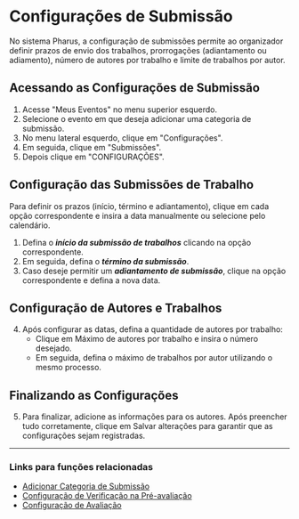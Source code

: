 # Configurações de Submissão

No sistema Pharus, a configuração de submissões permite ao organizador definir prazos de envio dos trabalhos, prorrogações (adiantamento ou adiamento), número de autores por trabalho e limite de trabalhos por autor.

## Acessando as Configurações de Submissão
1. Acesse "Meus Eventos" no menu superior esquerdo.
2. Selecione o evento em que deseja adicionar uma categoria de submissão.
3. No menu lateral esquerdo, clique em "Configurações".
4. Em seguida, clique em "Submissões".
5. Depois clique em "CONFIGURAÇÕES".

## Configuração das Submissões de Trabalho
Para definir os prazos (início, término e adiantamento), clique em cada opção correspondente e insira a data manualmente ou selecione pelo calendário.

1. Defina o ***início da submissão de trabalhos*** clicando na opção correspondente.
2. Em seguida, defina o ***término da submissão***.
3. Caso deseje permitir um ***adiantamento de submissão***, clique na opção correspondente e defina a nova data.

## Configuração de Autores e Trabalhos
4. Após configurar as datas, defina a quantidade de autores por trabalho:
   - Clique em Máximo de autores por trabalho e insira o número desejado.
   - Em seguida, defina o máximo de trabalhos por autor utilizando o mesmo processo.

## Finalizando as Configurações
5. Para finalizar, adicione as informações para os autores. Após preencher tudo corretamente, clique em Salvar alterações para garantir que as configurações sejam registradas.

---

### Links para funções relacionadas
- [Adicionar Categoria de Submissão](../Submissões/AdicionarCategoriaSubmissao.md)
- [Configuração de Verificação na Pré-avaliação](../Avaliação/4%20-%20Pré-avaliação/ConfiguraçãoVerificação.md)
- [Configuração de Avaliação](../Avaliação/1%20-%20ConfiguraçõesdeAvaliação.md)


